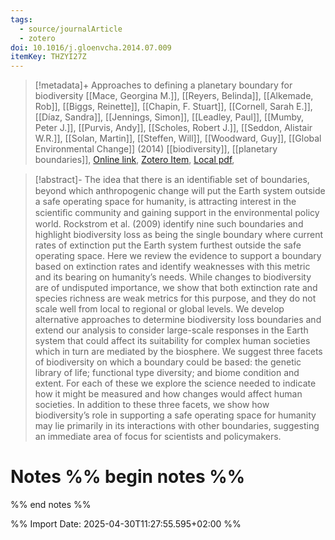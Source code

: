 ```yaml
---
tags:
  - source/journalArticle
  - zotero
doi: 10.1016/j.gloenvcha.2014.07.009
itemKey: THZYI27Z
---
```

>[!metadata]+
> Approaches to defining a planetary boundary for biodiversity
> [[Mace, Georgina M.]], [[Reyers, Belinda]], [[Alkemade, Rob]], [[Biggs, Reinette]], [[Chapin, F. Stuart]], [[Cornell, Sarah E.]], [[Díaz, Sandra]], [[Jennings, Simon]], [[Leadley, Paul]], [[Mumby, Peter J.]], [[Purvis, Andy]], [[Scholes, Robert J.]], [[Seddon, Alistair W.R.]], [[Solan, Martin]], [[Steffen, Will]], [[Woodward, Guy]], 
> [[Global Environmental Change]] (2014)
> [[biodiversity]], [[planetary boundaries]], 
> [Online link](https://linkinghub.elsevier.com/retrieve/pii/S0959378014001368), [Zotero Item](zotero://select/library/items/THZYI27Z), [Local pdf](file://C:/Users/aburg/Documents/references/zotero/storage/WPECEVHU/Mace2014_Approachesdefining.pdf), 

>[!abstract]-
>The idea that there is an identiﬁable set of boundaries, beyond which anthropogenic change will put the Earth system outside a safe operating space for humanity, is attracting interest in the scientiﬁc community and gaining support in the environmental policy world. Rockstrom et al. (2009) identify nine such boundaries and highlight biodiversity loss as being the single boundary where current rates of extinction put the Earth system furthest outside the safe operating space. Here we review the evidence to support a boundary based on extinction rates and identify weaknesses with this metric and its bearing on humanity’s needs. While changes to biodiversity are of undisputed importance, we show that both extinction rate and species richness are weak metrics for this purpose, and they do not scale well from local to regional or global levels. We develop alternative approaches to determine biodiversity loss boundaries and extend our analysis to consider large-scale responses in the Earth system that could affect its suitability for complex human societies which in turn are mediated by the biosphere. We suggest three facets of biodiversity on which a boundary could be based: the genetic library of life; functional type diversity; and biome condition and extent. For each of these we explore the science needed to indicate how it might be measured and how changes would affect human societies. In addition to these three facets, we show how biodiversity’s role in supporting a safe operating space for humanity may lie primarily in its interactions with other boundaries, suggesting an immediate area of focus for scientists and policymakers.

# Notes %% begin notes %%

%% end notes %%




%% Import Date: 2025-04-30T11:27:55.595+02:00 %%
